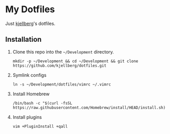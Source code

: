 # My Dotfiles

Just [kjellberg](https://github.com/kjellberg)'s dotfiles.

## Installation

1. Clone this repo into the ```~/Development``` directory.

    ```
    mkdir -p ~/Development && cd ~/Development && git clone https://github.com/kjellberg/dotfiles.git
    ```
2. Symlink configs

    ```
    ln -s ~/Development/dotfiles/vimrc ~/.vimrc
    ```

3. Install Homebrew

    ```
    /bin/bash -c "$(curl -fsSL https://raw.githubusercontent.com/Homebrew/install/HEAD/install.sh)"
    ```

4. Install plugins

    ```
    vim +PluginInstall +qall
    ```
